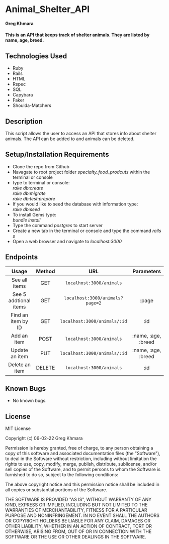 # Animal_Shelter_API

#### Greg Khmara

#### This is an API that keeps track of shelter animals. They are listed by name, age, breed.

## Technologies Used

* Ruby
* Rails
* HTML
* Rspec
* SQL
* Capybara
* Faker
* Shoulda-Matchers

## Description

This script allows the user to access an API that stores info about shelter animals. The API can be added to and animals can be deleted.

## Setup/Installation Requirements

* Clone the repo from Github
* Navagate to root project folder *specialty_food_prodcuts* within the terminal or console
* type to terminal or console:<br>*rake db:create*<br>*rake db:migrate*<br>*rake db:test:prepare*
* If you would like to seed the database with information type:<br>*rake db:seed*
* To install Gems type:<br>*bundle install*
* Type the command *postgres* to start server
* Create a new tab in the terminal or console and type the command *rails s*
* Open a web browser and navigate to *localhost:3000*

## Endpoints

 | Usage | Method | URL | Parameters |
 | :---:| :---: | :---: | :---: |
 | See all items | GET | `localhost:3000/animals` | |
 | See 5 addtional items | GET | `localhost:3000/animals?page=2` | :page |
 | Find an item by ID | GET | `localhost:3000/animals/:id` | :id |
 | Add an item | POST | `localhost:3000/animals` | :name, :age, :breed |
 | Update an item | PUT | `localhost:3000/animals/:id` | :name, :age, :breed |
 | Delete an item | DELETE | `localhost:3000/animals` | :id |

## Known Bugs

* No known bugs.

## License

MIT License

Copyright (c) 06-02-22 Greg Khmara

Permission is hereby granted, free of charge, to any person obtaining a copy
of this software and associated documentation files (the "Software"), to deal
in the Software without restriction, including without limitation the rights
to use, copy, modify, merge, publish, distribute, sublicense, and/or sell
copies of the Software, and to permit persons to whom the Software is
furnished to do so, subject to the following conditions:

The above copyright notice and this permission notice shall be included in all
copies or substantial portions of the Software.

THE SOFTWARE IS PROVIDED "AS IS", WITHOUT WARRANTY OF ANY KIND, EXPRESS OR
IMPLIED, INCLUDING BUT NOT LIMITED TO THE WARRANTIES OF MERCHANTABILITY,
FITNESS FOR A PARTICULAR PURPOSE AND NONINFRINGEMENT. IN NO EVENT SHALL THE
AUTHORS OR COPYRIGHT HOLDERS BE LIABLE FOR ANY CLAIM, DAMAGES OR OTHER
LIABILITY, WHETHER IN AN ACTION OF CONTRACT, TORT OR OTHERWISE, ARISING FROM,
OUT OF OR IN CONNECTION WITH THE SOFTWARE OR THE USE OR OTHER DEALINGS IN THE
SOFTWARE.